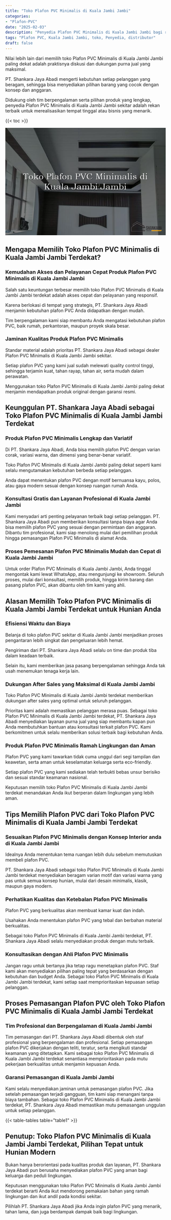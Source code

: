 ```yaml
---
title: "Toko Plafon PVC Minimalis di Kuala Jambi Jambi"
categories: 
- "Plafon-PVC"
date: "2025-02-03"
description: "Penyedia Plafon PVC Minimalis di Kuala Jambi Jambi bagi rumah, perkantoran, dan toko. Plafon berkualitas, variasi motif, pilihan warna elegan, beserta servis penempatan oleh tim berpengalaman serta garansi resmi!|Servis penjualan Plafon PVC Minimalis di Kuala Jambi Jambi untuk keperluan hunian, perkantoran, maupun gerai, dengan plafon berkualitas dan penempatan oleh teknisi profesional serta kepastian resmi.|Solusi Plafon PVC Minimalis di Kuala Jambi Jambi yang terbukti bagi hunian, kantor, dan gerai, bersama produk berkualitas dan penempatan ditangani oleh tenaga ahli profesional serta jaminan resmi.|Penyediaan Plafon PVC Minimalis di Kuala Jambi Jambi bagi hunian, kantor, dan gerai, beserta material berkualitas dan pemasangan ditangani oleh tim berpengalaman, dilengkapi beserta garansi resmi.}"
tags: "Plafon PVC, Kuala Jambi Jambi, toko, Penyedia, distributor"
draft: false
---
```


Nilai lebih lain dari memilih toko Plafon PVC Minimalis di Kuala Jambi Jambi paling dekat adalah praktisnya diskusi dan dukungan purna jual yang maksimal.

PT. Shankara Jaya Abadi mengerti kebutuhan setiap pelanggan yang beragam, sehingga bisa menyediakan pilihan barang yang cocok dengan konsep dan anggaran.

Didukung oleh tim berpengalaman serta pilihan produk yang lengkap, penyedia Plafon PVC Minimalis di Kuala Jambi Jambi sekitar adalah rekan terbaik untuk merealisasikan tempat tinggal atau bisnis yang menarik.

{{< toc >}}

![Toko Plafon PVC Minimalis di Kuala Jambi Jambi](/images/Plafon-PVC/Toko-Plafon-PVC-Minimalis-di-Kuala-Jambi-Jambi.png)


## Mengapa Memilih Toko Plafon PVC Minimalis di Kuala Jambi Jambi Terdekat?

### Kemudahan Akses dan Pelayanan Cepat Produk Plafon PVC Minimalis di Kuala Jambi Jambi

Salah satu keuntungan terbesar memilih toko Plafon PVC Minimalis di Kuala Jambi Jambi terdekat adalah akses cepat dan pelayanan yang responsif.

Karena berlokasi di tempat yang strategis, PT. Shankara Jaya Abadi menjamin kebutuhan plafon PVC Anda didapatkan dengan mudah.

Tim berpengalaman kami siap membantu Anda mengatasi kebutuhan plafon PVC, baik rumah, perkantoran, maupun proyek skala besar.

### Jaminan Kualitas Produk Plafon PVC Minimalis

Standar material adalah prioritas PT. Shankara Jaya Abadi sebagai dealer Plafon PVC Minimalis di Kuala Jambi Jambi sekitar.

Setiap plafon PVC yang kami jual sudah melewati quality control tinggi, sehingga terjamin kuat, tahan rayap, tahan air, serta mudah dalam perawatan.

Menggunakan toko Plafon PVC Minimalis di Kuala Jambi Jambi paling dekat menjamin mendapatkan produk original dengan garansi resmi.

## Keunggulan PT. Shankara Jaya Abadi sebagai Toko Plafon PVC Minimalis di Kuala Jambi Jambi Terdekat

### Produk Plafon PVC Minimalis Lengkap dan Variatif

Di PT. Shankara Jaya Abadi, Anda bisa memilih plafon PVC dengan varian corak, variasi warna, dan dimensi yang benar-benar variatif.

Toko Plafon PVC Minimalis di Kuala Jambi Jambi paling dekat seperti kami selalu mengutamakan kebutuhan berbeda setiap pelanggan.

Anda dapat menentukan plafon PVC dengan motif bernuansa kayu, polos, atau gaya modern sesuai dengan konsep ruangan rumah Anda.

### Konsultasi Gratis dan Layanan Profesional di Kuala Jambi Jambi

Kami menyadari arti penting pelayanan terbaik bagi setiap pelanggan. PT. Shankara Jaya Abadi pun memberikan konsultasi tanpa biaya agar Anda bisa memilih plafon PVC yang sesuai dengan permintaan dan anggaran. Dibantu tim profesional, kami siap menolong mulai dari pemilihan produk hingga pemasangan Plafon PVC Minimalis di alamat Anda.

### Proses Pemesanan Plafon PVC Minimalis Mudah dan Cepat di Kuala Jambi Jambi

Untuk order Plafon PVC Minimalis di Kuala Jambi Jambi, Anda tinggal mengontak kami lewat WhatsApp, atau mengunjungi ke showroom. Seluruh proses, mulai dari konsultasi, memilih produk, hingga kirim barang dan pasang plafon PVC, akan dibantu oleh tim kami yang ahli.

## Alasan Memilih Toko Plafon PVC Minimalis di Kuala Jambi Jambi Terdekat untuk Hunian Anda

### Efisiensi Waktu dan Biaya

Belanja di toko plafon PVC sekitar di Kuala Jambi Jambi menjadikan proses pengantaran lebih singkat dan pengeluaran lebih hemat.

Pengiriman dari PT. Shankara Jaya Abadi selalu on time dan produk tiba dalam keadaan terbaik.

Selain itu, kami memberikan jasa pasang berpengalaman sehingga Anda tak usah menemukan tenaga kerja lain.

### Dukungan After Sales yang Maksimal di Kuala Jambi Jambi

Toko Plafon PVC Minimalis di Kuala Jambi Jambi terdekat memberikan dukungan after sales yang optimal untuk seluruh pelanggan.

Prioritas kami adalah memastikan pelanggan merasa puas. Sebagai toko Plafon PVC Minimalis di Kuala Jambi Jambi terdekat, PT. Shankara Jaya Abadi menyediakan layanan purna jual yang siap membantu kapan pun Anda membutuhkan bantuan atau konsultasi terkait plafon PVC. Kami berkomitmen untuk selalu memberikan solusi terbaik bagi kebutuhan Anda.

### Produk Plafon PVC Minimalis Ramah Lingkungan dan Aman

Plafon PVC yang kami tawarkan tidak cuma unggul dari segi tampilan dan keawetan, serta aman untuk keselamatan keluarga serta eco-friendly.

Setiap plafon PVC yang kami sediakan telah terbukti bebas unsur berisiko dan sesuai standar keamanan nasional.

Keputusan memilih toko Plafon PVC Minimalis di Kuala Jambi Jambi terdekat menandakan Anda ikut berperan dalam lingkungan yang lebih aman.

## Tips Memilih Plafon PVC dari Toko Plafon PVC Minimalis di Kuala Jambi Jambi Terdekat

### Sesuaikan Plafon PVC Minimalis dengan Konsep Interior anda di Kuala Jambi Jambi

Idealnya Anda menentukan tema ruangan lebih dulu sebelum memutuskan membeli plafon PVC.

PT. Shankara Jaya Abadi sebagai toko Plafon PVC Minimalis di Kuala Jambi Jambi terdekat menyediakan beragam varian motif dan variasi warna yang pas untuk semua konsep hunian, mulai dari desain minimalis, klasik, maupun gaya modern.

### Perhatikan Kualitas dan Ketebalan Plafon PVC Minimalis

Plafon PVC yang berkualitas akan membuat kamar kuat dan indah.

Usahakan Anda menentukan plafon PVC yang tebal dan berbahan material berkualitas.

Sebagai toko Plafon PVC Minimalis di Kuala Jambi Jambi terdekat, PT. Shankara Jaya Abadi selalu menyediakan produk dengan mutu terbaik.

### Konsultasikan dengan Ahli Plafon PVC Minimalis

Jangan ragu untuk bertanya jika tetap ragu menetapkan plafon PVC. Staf kami akan menyediakan pilihan paling tepat yang berdasarkan dengan kebutuhan dan budget Anda. Sebagai toko Plafon PVC Minimalis di Kuala Jambi Jambi terdekat, kami setiap saat memprioritaskan kepuasan setiap pelanggan.

## Proses Pemasangan Plafon PVC oleh Toko Plafon PVC Minimalis di Kuala Jambi Jambi Terdekat

### Tim Profesional dan Berpengalaman di Kuala Jambi Jambi

Tim pemasangan dari PT. Shankara Jaya Abadi dibentuk oleh staf profesional yang berpengalaman dan profesional. Setiap pemasangan plafon PVC dikerjakan dengan teliti, teratur, serta mengikuti standar keamanan yang ditetapkan. Kami sebagai toko Plafon PVC Minimalis di Kuala Jambi Jambi terdekat senantiasa memprioritaskan pada mutu pekerjaan berkualitas untuk menjamin kepuasan Anda.

### Garansi Pemasangan di Kuala Jambi Jambi

Kami selalu menyediakan jaminan untuk pemasangan plafon PVC. Jika setelah pemasangan terjadi gangguan, tim kami siap menangani tanpa biaya tambahan. Sebagai toko Plafon PVC Minimalis di Kuala Jambi Jambi terdekat, PT. Shankara Jaya Abadi memastikan mutu pemasangan unggulan untuk setiap pelanggan.

{{< table-tables table="table1" >}}

## Penutup: Toko Plafon PVC Minimalis di Kuala Jambi Jambi Terdekat, Pilihan Tepat untuk Hunian Modern

Bukan hanya berorientasi pada kualitas produk dan layanan, PT. Shankara Jaya Abadi pun berusaha menyediakan plafon PVC yang aman bagi keluarga dan peduli lingkungan.

Keputusan menggunakan toko Plafon PVC Minimalis di Kuala Jambi Jambi terdekat berarti Anda ikut mendorong pemakaian bahan yang ramah lingkungan dan ikut andil pada kondisi sekitar.

Pilihlah PT. Shankara Jaya Abadi jika Anda ingin plafon PVC yang menarik, tahan lama, dan juga berdampak dampak baik bagi lingkungan.